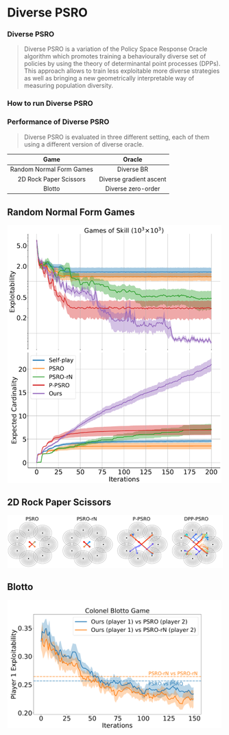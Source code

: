 # Diverse PSRO

### Diverse PSRO

> Diverse PSRO is a variation of the Policy Space Response Oracle algorithm which promotes training a behaviourally diverse set of policies by using the theory of determinantal 
point processes (DPPs). This approach allows to train less exploitable more diverse strategies as well as bringing a new geometrically interpretable way of measuring 
population diversity.



### How to run Diverse PSRO

### Performance of Diverse PSRO

> Diverse PSRO is evaluated in three different setting, each of them using a different version of diverse oracle.

|              Game               |           Oracle          |
| :-----------------------------: | :-----------------------: |
|    Random Normal Form Games     |         Diverse BR        |
|     2D Rock Paper Scissors      |  Diverse gradient ascent  |
|             Blotto              |     Diverse zero-order    |


## Random Normal Form Games

<img src="results/GoS1000.png" width="500" >

## 2D Rock Paper Scissors

<img src="results/2Drps7.png" width="1000" >

## Blotto

<img src="results/blotto.png" width="500" >
